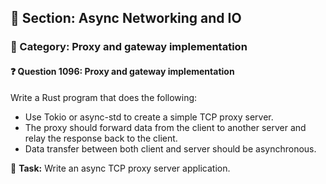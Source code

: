 ## 📘 Section: Async Networking and IO
### 🔹 Category: Proxy and gateway implementation
#### ❓ Question 1096: Proxy and gateway implementation

Write a Rust program that does the following:

- Use Tokio or async-std to create a simple TCP proxy server.
- The proxy should forward data from the client to another server and relay the response back to the client.
- Data transfer between both client and server should be asynchronous.

🔧 **Task:** Write an async TCP proxy server application.

